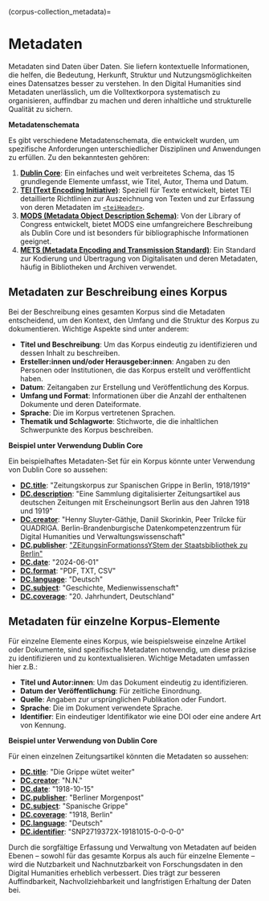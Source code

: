 (corpus-collection_metadata)=
# Metadaten

Metadaten sind Daten über Daten. Sie liefern kontextuelle Informationen, die helfen, die Bedeutung, Herkunft, Struktur und Nutzungsmöglichkeiten eines Datensatzes besser zu verstehen. In den Digital Humanities sind Metadaten unerlässlich, um die Volltextkorpora systematisch zu organisieren, auffindbar zu machen und deren inhaltliche und strukturelle Qualität zu sichern.

**Metadatenschemata**

Es gibt verschiedene Metadatenschemata, die entwickelt wurden, um spezifische Anforderungen unterschiedlicher Disziplinen und Anwendungen zu erfüllen. Zu den bekanntesten gehören:

1. **<a href="https://www.dublincore.org/specifications/dublin-core/dces/" class="external-link" target="_blank">Dublin Core</a>**: Ein einfaches und weit verbreitetes Schema, das 15 grundlegende Elemente umfasst, wie Titel, Autor, Thema und Datum.
2. **<a href="https://tei-c.org/" class="external-link" target="_blank">TEI (Text Encoding Initiative)</a>**: Speziell für Texte entwickelt, bietet TEI detaillierte Richtlinien zur Auszeichnung von Texten und zur Erfassung von deren Metadaten im [`<teiHeader>`](https://tei-c.org/release/doc/tei-p5-doc/de/html/ref-teiHeader.html).
3. **<a href="https://www.loc.gov/standards/mods/" class="external-link" target="_blank">MODS (Metadata Object Description Schema)</a>**: Von der Library of Congress entwickelt, bietet MODS eine umfangreichere Beschreibung als Dublin Core und ist besonders für bibliographische Informationen geeignet.
4. **<a href="https://www.loc.gov/standards/mets/" class="external-link" target="_blank">METS (Metadata Encoding and Transmission Standard)</a>**: Ein Standard zur Kodierung und Übertragung von Digitalisaten und deren Metadaten, häufig in Bibliotheken und Archiven verwendet.

## Metadaten zur Beschreibung eines Korpus

Bei der Beschreibung eines gesamten Korpus sind die Metadaten entscheidend, um den Kontext, den Umfang und die Struktur des Korpus zu dokumentieren. Wichtige Aspekte sind unter anderem:

- **Titel und Beschreibung**: Um das Korpus eindeutig zu identifizieren und dessen Inhalt zu beschreiben.
- **Ersteller:innen und/oder Herausgeber:innen**: Angaben zu den Personen oder Institutionen, die das Korpus erstellt und veröffentlicht haben.
- **Datum**: Zeitangaben zur Erstellung und Veröffentlichung des Korpus.
- **Umfang und Format**: Informationen über die Anzahl der enthaltenen Dokumente und deren Dateiformate.
- **Sprache**: Die im Korpus vertretenen Sprachen.
- **Thematik und Schlagworte**: Stichworte, die die inhaltlichen Schwerpunkte des Korpus beschreiben.

**Beispiel unter Verwendung Dublin Core**

Ein beispielhaftes Metadaten-Set für ein Korpus könnte unter Verwendung von Dublin Core so aussehen:

- **<a href="https://www.dublincore.org/specifications/dublin-core/dcmi-terms/elements11/title/" class="external-link" target="_blank">DC.title</a>**: "Zeitungskorpus zur Spanischen Grippe in Berlin, 1918/1919"
- **<a href="https://www.dublincore.org/specifications/dublin-core/dcmi-terms/elements11/description/" class="external-link" target="_blank">DC.description</a>**: "Eine Sammlung digitalisierter Zeitungsartikel aus deutschen Zeitungen mit Erscheinungsort Berlin aus den Jahren 1918 und 1919"
- **<a href="https://www.dublincore.org/specifications/dublin-core/dcmi-terms/elements11/creator/" class="external-link" target="_blank">DC.creator</a>**: "Henny Sluyter-Gäthje, Daniil Skorinkin, Peer Trilcke für QUADRIGA. Berlin-Brandenburgische Datenkompetenzzentrum für Digital Humanities und Verwaltungswissenschaft"
- **<a href="https://www.dublincore.org/specifications/dublin-core/dcmi-terms/elements11/publisher/" class="external-link" target="_blank">DC.publisher</a>**: <a href="https://zefys.staatsbibliothek-berlin.de/" class="external-link" target="_blank">"ZEitungsinFormationssYStem der Staatsbibliothek zu Berlin"</a>
- **<a href="https://www.dublincore.org/specifications/dublin-core/dcmi-terms/elements11/date/" class="external-link" target="_blank">DC.date</a>**: "2024-06-01"
- **<a href="https://www.dublincore.org/specifications/dublin-core/dcmi-terms/elements11/format/" class="external-link" target="_blank">DC.format</a>**: "PDF, TXT, CSV"
- **<a href="https://www.dublincore.org/specifications/dublin-core/dcmi-terms/elements11/language/" class="external-link" target="_blank">DC.language</a>**: "Deutsch"
- **<a href="https://www.dublincore.org/specifications/dublin-core/dcmi-terms/elements11/subject/" class="external-link" target="_blank">DC.subject</a>**: "Geschichte, Medienwissenschaft"
- **<a href="https://www.dublincore.org/specifications/dublin-core/dcmi-terms/elements11/coverage/" class="external-link" target="_blank">DC.coverage</a>**: "20. Jahrhundert, Deutschland"

## Metadaten für einzelne Korpus-Elemente

Für einzelne Elemente eines Korpus, wie beispielsweise einzelne Artikel oder Dokumente, sind spezifische Metadaten notwendig, um diese präzise zu identifizieren und zu kontextualisieren. Wichtige Metadaten umfassen hier z.B.:

- **Titel und Autor:innen**: Um das Dokument eindeutig zu identifizieren.
- **Datum der Veröffentlichung**: Für zeitliche Einordnung.
- **Quelle**: Angaben zur ursprünglichen Publikation oder Fundort.
- **Sprache**: Die im Dokument verwendete Sprache.
- **Identifier**: Ein eindeutiger Identifikator wie eine DOI oder eine andere Art von Kennung.

**Beispiel unter Verwendung von Dublin Core**

Für einen einzelnen Zeitungsartikel könnten die Metadaten so aussehen:

- **<a href="https://www.dublincore.org/specifications/dublin-core/dcmi-terms/elements11/title/" class="external-link" target="_blank">DC.title</a>**: "Die Grippe wütet weiter"
- **<a href="https://www.dublincore.org/specifications/dublin-core/dcmi-terms/elements11/creator/" class="external-link" target="_blank">DC.creator</a>**: "N.N."
- **<a href="https://www.dublincore.org/specifications/dublin-core/dcmi-terms/elements11/date/" class="external-link" target="_blank">DC.date</a>**: "1918-10-15"
- **<a href="https://www.dublincore.org/specifications/dublin-core/dcmi-terms/elements11/publisher/" class="external-link" target="_blank">DC.publisher</a>**: "Berliner Morgenpost"
- **<a href="https://www.dublincore.org/specifications/dublin-core/dcmi-terms/elements11/subject/" class="external-link" target="_blank">DC.subject</a>**: "Spanische Grippe"
- **<a href="https://www.dublincore.org/specifications/dublin-core/dcmi-terms/elements11/coverage/" class="external-link" target="_blank">DC.coverage</a>**: "1918, Berlin"
- **<a href="https://www.dublincore.org/specifications/dublin-core/dcmi-terms/elements11/language/" class="external-link" target="_blank">DC.language</a>**: "Deutsch"
- **<a href="https://www.dublincore.org/specifications/dublin-core/dcmi-terms/elements11/identifier/" class="external-link" target="_blank">DC.identifier</a>**: "SNP2719372X-19181015-0-0-0-0"

Durch die sorgfältige Erfassung und Verwaltung von Metadaten auf beiden Ebenen – sowohl für das gesamte Korpus als auch für einzelne Elemente – wird die Nutzbarkeit und Nachnutzbarkeit von Forschungsdaten in den Digital Humanities erheblich verbessert. Dies trägt zur besseren Auffindbarkeit, Nachvollziehbarkeit und langfristigen Erhaltung der Daten bei.

